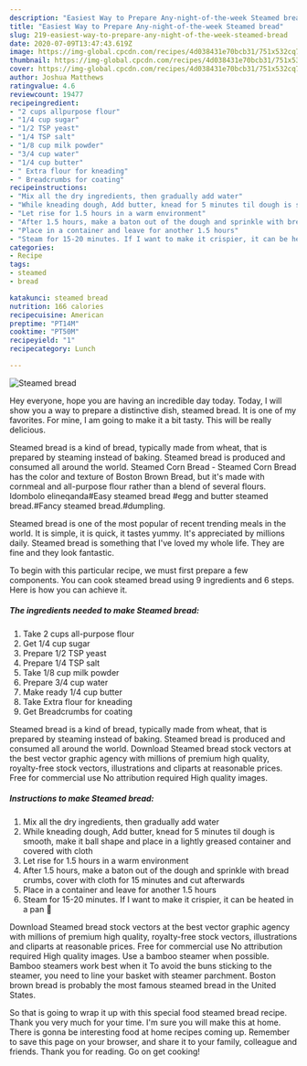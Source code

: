 ```yaml
---
description: "Easiest Way to Prepare Any-night-of-the-week Steamed bread"
title: "Easiest Way to Prepare Any-night-of-the-week Steamed bread"
slug: 219-easiest-way-to-prepare-any-night-of-the-week-steamed-bread
date: 2020-07-09T13:47:43.619Z
image: https://img-global.cpcdn.com/recipes/4d038431e70bcb31/751x532cq70/steamed-bread-recipe-main-photo.jpg
thumbnail: https://img-global.cpcdn.com/recipes/4d038431e70bcb31/751x532cq70/steamed-bread-recipe-main-photo.jpg
cover: https://img-global.cpcdn.com/recipes/4d038431e70bcb31/751x532cq70/steamed-bread-recipe-main-photo.jpg
author: Joshua Matthews
ratingvalue: 4.6
reviewcount: 19477
recipeingredient:
- "2 cups allpurpose flour"
- "1/4 cup sugar"
- "1/2 TSP yeast"
- "1/4 TSP salt"
- "1/8 cup milk powder"
- "3/4 cup water"
- "1/4 cup butter"
- " Extra flour for kneading"
- " Breadcrumbs for coating"
recipeinstructions:
- "Mix all the dry ingredients, then gradually add water"
- "While kneading dough, Add butter, knead for 5 minutes til dough is smooth, make it ball shape and place in a lightly greased container and covered with cloth"
- "Let rise for 1.5 hours in a warm environment"
- "After 1.5 hours, make a baton out of the dough and sprinkle with bread crumbs, cover with cloth for 15 minutes and cut afterwards"
- "Place in a container and leave for another 1.5 hours"
- "Steam for 15-20 minutes. If I want to make it crispier, it can be heated in a pan 🙂"
categories:
- Recipe
tags:
- steamed
- bread

katakunci: steamed bread 
nutrition: 166 calories
recipecuisine: American
preptime: "PT14M"
cooktime: "PT50M"
recipeyield: "1"
recipecategory: Lunch

---
```



![Steamed bread](https://img-global.cpcdn.com/recipes/4d038431e70bcb31/751x532cq70/steamed-bread-recipe-main-photo.jpg)

Hey everyone, hope you are having an incredible day today. Today, I will show you a way to prepare a distinctive dish, steamed bread. It is one of my favorites. For mine, I am going to make it a bit tasty. This will be really delicious.

Steamed bread is a kind of bread, typically made from wheat, that is prepared by steaming instead of baking. Steamed bread is produced and consumed all around the world. Steamed Corn Bread - Steamed Corn Bread has the color and texture of Boston Brown Bread, but it&#39;s made with cornmeal and all-purpose flour rather than a blend of several flours. Idombolo elineqanda#Easy steamed bread #egg and butter steamed bread.#Fancy steamed bread.#dumpling.

Steamed bread is one of the most popular of recent trending meals in the world. It is simple, it is quick, it tastes yummy. It's appreciated by millions daily. Steamed bread is something that I've loved my whole life. They are fine and they look fantastic.


To begin with this particular recipe, we must first prepare a few components. You can cook steamed bread using 9 ingredients and 6 steps. Here is how you can achieve it.

<!--inarticleads1-->

##### The ingredients needed to make Steamed bread:

1. Take 2 cups all-purpose flour
1. Get 1/4 cup sugar
1. Prepare 1/2 TSP yeast
1. Prepare 1/4 TSP salt
1. Take 1/8 cup milk powder
1. Prepare 3/4 cup water
1. Make ready 1/4 cup butter
1. Take  Extra flour for kneading
1. Get  Breadcrumbs for coating


Steamed bread is a kind of bread, typically made from wheat, that is prepared by steaming instead of baking. Steamed bread is produced and consumed all around the world. Download Steamed bread stock vectors at the best vector graphic agency with millions of premium high quality, royalty-free stock vectors, illustrations and cliparts at reasonable prices. Free for commercial use No attribution required High quality images. 

<!--inarticleads2-->

##### Instructions to make Steamed bread:

1. Mix all the dry ingredients, then gradually add water
1. While kneading dough, Add butter, knead for 5 minutes til dough is smooth, make it ball shape and place in a lightly greased container and covered with cloth
1. Let rise for 1.5 hours in a warm environment
1. After 1.5 hours, make a baton out of the dough and sprinkle with bread crumbs, cover with cloth for 15 minutes and cut afterwards
1. Place in a container and leave for another 1.5 hours
1. Steam for 15-20 minutes. If I want to make it crispier, it can be heated in a pan 🙂


Download Steamed bread stock vectors at the best vector graphic agency with millions of premium high quality, royalty-free stock vectors, illustrations and cliparts at reasonable prices. Free for commercial use No attribution required High quality images. Use a bamboo steamer when possible. Bamboo steamers work best when it To avoid the buns sticking to the steamer, you need to line your basket with steamer parchment. Boston brown bread is probably the most famous steamed bread in the United States. 

So that is going to wrap it up with this special food steamed bread recipe. Thank you very much for your time. I'm sure you will make this at home. There is gonna be interesting food at home recipes coming up. Remember to save this page on your browser, and share it to your family, colleague and friends. Thank you for reading. Go on get cooking!
